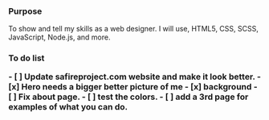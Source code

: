 ### Purpose

<p> To show and tell my skills as a web designer. I will use, HTML5, CSS, SCSS, JavaScript, Node.js, and more.</p>

<h3>To do list</p>
- [ ] Update safireproject.com website and make it look better.
- [x] Hero needs a bigger better picture of me
- [x] background
- [ ] Fix about page.
- [ ] test the colors.
- [ ] add a 3rd page for examples of what you can do.